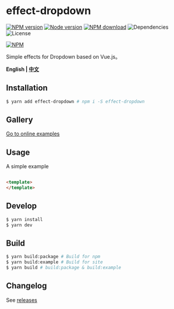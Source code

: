 # effect-dropdown

[![NPM version][badge-npm-version]][url-npm]
[![Node version][badge-node-version]][url-npm]
[![NPM download][badge-npm-download]][url-npm]
![Dependencies][badge-dependencies]
![License][badge-license]

[![NPM][image-npm]][url-npm]

Simple effects for Dropdown based on Vue.js。

**English | [中文](./README.md)**

## Installation

```bash
$ yarn add effect-dropdown # npm i -S effect-dropdown
```

## Gallery

[Go to online examples]()

## Usage

A simple example

```javascript
```

```html
<template>
</template>
```

## Develop

```bash
$ yarn install
$ yarn dev
```

## Build

```bash
$ yarn build:package # Build for npm
$ yarn build:example # Build for site
$ yarn build # build:package & build:example
```

## Changelog

See [releases][url-releases]


[badge-npm-version]: https://img.shields.io/npm/v/effect-dropdown.svg
[badge-node-version]: https://img.shields.io/node/v/effect-dropdown.svg
[badge-npm-download]: https://img.shields.io/npm/dt/effect-dropdown.svg
[badge-license]: https://img.shields.io/github/license/XBT1/effect-dropdown.svg
[badge-dependencies]: https://img.shields.io/david/dev/XBT1/effect-dropdown.svg

[url-npm]: https://npmjs.org/package/effect-dropdown
[url-dependencies]: https://david-dm.org/vkbansal/effect-dropdown
[url-releases]: https://github.com/XBT1/effect-dropdown/releases

[image-npm]: https://nodei.co/npm/effect-dropdown.png
